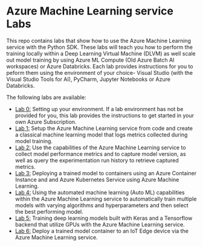 # Azure Machine Learning service Labs

This repo contains labs that show how to use the Azure Machine Learning service with the Python SDK. These labs will teach you how to perform the training locally within a Deep Learning Virtual Machine (DLVM) as well scale out model training by using Azure ML Compute (Old Azure Batch AI workspaces) or Azure Databricks. Each lab provides instructions for you to peform them using the environment of your choice- Visual Studio (with the Visual Studio Tools for AI), PyCharm, Jupyter Notebooks or Azure Databricks.

The following labs are available:
- [Lab 0:](./lab-0/README.md) Setting up your environment. If a lab environment has not be provided for you, this lab provides the instructions to get started in your own Azure Subscription.
- [Lab 1:](./lab-1/README.md) Setup the Azure Machine Learning service from code and create a classical machine learning model that logs metrics collected during model training.
- [Lab 2:](./lab-2/README.md) Use the capabilities of the Azure Machine Learning service to collect model performance metrics and to capture model version, as well as query the experimentation run history to retrieve captured metrics. 
- [Lab 3:](./lab-3/README.md) Deploying a trained model to containers using an Azure Container Instance and and Azure Kubernetes Service using Azure Machine Learning.
- [Lab 4:](./lab-4/README.md) Using the automated machine learning (Auto ML) capabilities within the Azure Machine Learning service to automatically train multiple models with varying algorithms and hyperparameters and then select the best performing model.
- [Lab 5:](./lab-5/README.md)  Training deep learning models built with Keras and a Tensorflow backend that utilize GPUs with the Azure Machine Learning service.
- [Lab 6:](./lab-6/README.md) Deploy a trained model container to an IoT Edge device via the Azure Machine Learning service.
